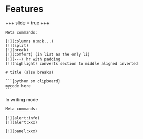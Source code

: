 Features
========

+++
slide = true
+++

    Meta commands:

    [!](columns n:m:k...)
    [!](split)
    [!](break)
    [!](comfort) (in list as the only li)
    [!](---) hr with padding
    [!](highlight) converts section to middle aligned inverted

    # title (also breaks)

    ```{python sm clipboard}
    mycode here
    ```

In writing mode

    Meta commands:

    [!](alert:info)
    [!](alert:xxx)

    [!](panel:xxx)
